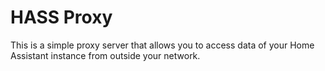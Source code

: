 # HASS Proxy

This is a simple proxy server that allows you to access data of your Home Assistant 
instance from outside your network. 
